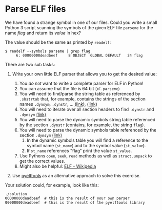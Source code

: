 # Parse ELF files

We have found a strange symbol in one of our files.
Could you write a small Python 3 script scanning the symbols of the given ELF file `parseme` for the name _flag_ and return its _value_ in hex?

The value should be the same as printed by `readelf`:

```shell
$ readelf --symbols parseme | grep flag
     6: 00000000deadbeef     8 OBJECT  GLOBAL DEFAULT   24 flag
```

There are two sub tasks:

1. Write your own little ELF parser that allows you to get the desired value:
   1. You _do not_ want to write a complete parser for ELF in Python!
   2. You can assume that the file is 64 bit (cf. `parseme`)
   3. You will need to find/parse the string table as referenced by `.shstrtab` that, for example, contains the strings of the section names `.dynsym`, `.dynstr`, ... [(link)](http://refspecs.linuxbase.org/elf/gabi4+/ch4.strtab.html), [(link)](http://refspecs.linuxbase.org/elf/gabi4+/ch4.eheader.html)
   4. You will need to iterate over all section headers to find `.dynstr` and `.dynsym` [(link)](http://refspecs.linuxbase.org/elf/gabi4+/ch4.sheader.html)
   5. You will need to parse the dynamic symbols string table referenced by the section `.dynstr` (contains, for example, the string `flag`).
   6. You will need to parse the dynamic symbols table referenced by the section `.dynsym` [(link)](http://refspecs.linuxbase.org/elf/gabi4+/ch4.symtab.html)
      1. In the dynamic symbols table you will find a reference to the symbol name (`st_name`) and to the symbol value (`st_value`).
      2. If `st_name` references "flag" print the value `st_value`.
   7. Use Pythons `open`, `seek`, `read` methods as well as `struct.unpack` to get the correct values.
   8. Might also be helpful: [ELF - Wikipedia](https://en.wikipedia.org/wiki/Executable_and_Linkable_Format)

2. Use [pyelftools](https://github.com/eliben/pyelftools) as an alternative approach to solve this exercise.

Your solution could, for example, look like this:

```shell
./solution
00000000deadbeef  # this is the result of your own parser
00000000deadbeef  # this is the result of the pyelftools library
```
